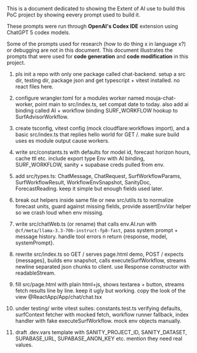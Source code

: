 This is a document dedicated to showing the Extent of AI use to build this PoC project by showing eevery prompt used to build it.

These prompts were run through **OpenAI's Codex IDE** extension using ChatGPT 5 codex models.

Some of the prompts used for research (how to do thing x in language x?) or debugging are not in this document.
This document illustrates the prompts that were used for **code generation** and **code modification** in this project.


1. pls init a repo with only one package called chat-backend. setup a src dir, testing dir, package json and get typescript + vitest installed. no react files here.

2. configure wrangler.toml for a modules worker named mouja-chat-worker, point main to src/index.ts, set compat date to today. also add ai binding called AI + workflow binding SURF_WORKFLOW hookup to SurfAdvisorWorkflow.

3. create tsconfig, vitest config (mock cloudflare:workflows import), and a basic src/index.ts that replies hello world for GET /. make sure build uses es module output cause workers.

4. write src/constants.ts with defaults for model id, forecast horizon hours, cache ttl etc. include export type Env with AI binding, SURF_WORKFLOW, sanity + supabase creds pulled from env.

5. add src/types.ts: ChatMessage, ChatRequest, SurfWorkflowParams, SurfWorkflowResult, WorkflowEnvSnapshot, SanityDoc, ForecastReading. keep it simple but enough fields used later.


6. break out helpers inside same file or new src/utils.ts to normalize forecast units, guard against missing fields, provide assertEnvVar helper so we crash loud when env missing.

7. write src/chatWeb.ts (or rename) that calls env.AI.run with `@cf/meta/llama-3.3-70b-instruct-fp8-fast`, pass system prompt + message history. handle tool errors n return {response, model, systemPrompt}.

8. rewrite src/index.ts so GET / serves page.html demo, POST / expects {messages}, builds env snapshot, calls executeSurfWorkflow, streams newline separated json chunks to client. use Response constructor with readableStream.

9. fill src/page.html with plain html+js, shows textarea + button, streams fetch results line by line. keep it ugly but working. copy the look of the view @ReactApp/App/chat/chat.tsx

10. under testing/ write vitest suites: constants.test.ts verifying defaults, surfContext fetcher with mocked fetch, workflow runner fallback, index handler with fake executeSurfWorkflow. mock env objects manually.

11. draft .dev.vars template with SANITY_PROJECT_ID, SANITY_DATASET, SUPABASE_URL, SUPABASE_ANON_KEY etc. mention they need real values.


